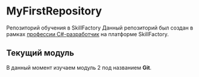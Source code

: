 # MyFirstRepository
Репозиторий обучения в SkillFactory
Данный репозиторий был создан в рамках [профессии C#-разработчик](https://skillfactory.ru/csharp) на платформе SkillFactory.

## Текущий модуль
В данный момент изучаем модуль 2 под названием **Git**.

